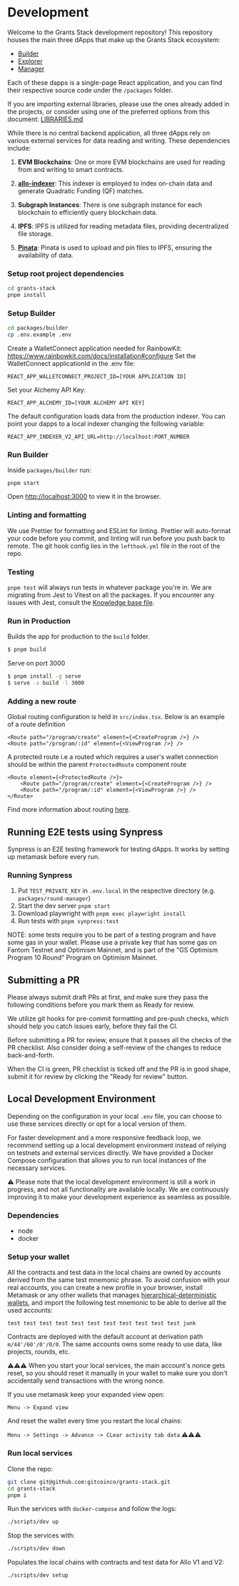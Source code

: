 # Development

Welcome to the Grants Stack development repository!
This repository houses the main three dApps that make up the Grants Stack ecosystem:

* [Builder](https://builder.gitcoin.co/)
* [Explorer](https://explorer.gitcoin.co/#/round/424/0x4473725beb9a9d503547d2fe677f4b5aa39b68f6)
* [Manager](https://manager.gitcoin.co/)

Each of these dapps is a single-page React application, and you can find their respective source code under the `/packages` folder.

If you are importing external libraries, please use the ones already added in the projects, or consider using one of the preferred options from this document: [LIBRARIES.md](./LIBRARIES.md)

While there is no central backend application, all three dApps rely on various external services for data reading and writing. These dependencies include:

1. **EVM Blockchains**: One or more EVM blockchains are used for reading from and writing to smart contracts.

2. **[allo-indexer](https://github.com/gitcoinco/allo-indexer)**: This indexer is employed to index on-chain data and generate Quadratic Funding (QF) matches.

3. **Subgraph Instances**: There is one subgraph instance for each blockchain to efficiently query blockchain data.

4. **IPFS**: IPFS is utilized for reading metadata files, providing decentralized file storage.

5. **[Pinata](https://www.pinata.cloud/)**: Pinata is used to upload and pin files to IPFS, ensuring the availability of data.


### Setup root project dependencies

```sh
cd grants-stack
pnpm install
```

### Setup Builder

```sh
cd packages/builder
cp .env.example .env
```

Create a WalletConnect application needed for RainbowKit: https://www.rainbowkit.com/docs/installation#configure
Set the WalletConnect applicationId in the .env file:

```
REACT_APP_WALLETCONNECT_PROJECT_ID=[YOUR APPLICATION ID]
```

Set your Alchemy API Key:

```
REACT_APP_ALCHEMY_ID=[YOUR ALCHEMY API KEY]
```

The default configuration loads data from the production indexer.
You can point your dapps to a local indexer changing the following variable:

```
REACT_APP_INDEXER_V2_API_URL=http://localhost:PORT_NUMBER
```

### Run Builder

Inside `packages/builder` run:

```
pnpm start
```

Open [http://localhost:3000](http://localhost:3000) to view it in the browser.

### Linting and formatting

We use Prettier for formatting and ESLint for linting. Prettier will auto-format your code before you commit, and linting will run before you push back to remote. The git hook config lies in the `lefthook.yml` file in the root of the repo.

### Testing

`pnpm test` will always run tests in whatever package you're in. We are migrating from Jest to Vitest on all the packages. If you encounter any issues with Jest, consult the [Knowledge base file](KB.md).

### Run in Production

Builds the app for production to the `build` folder.

```sh
$ pnpm build
```

Serve on port 3000

```sh
$ pnpm install -g serve
$ serve -s build -l 3000
```

### Adding a new route

Global routing configuration is held in `src/index.tsx`. Below is an example of a route definition

```jsx=
<Route path="/program/create" element={<CreateProgram />} />
<Route path="/program/:id" element={<ViewProgram />} />
```

A protected route i.e a routed which requires a user's wallet connection should be within the parent `ProtectedRoute`
component route

```jsx=
<Route element={<ProtectedRoute />}>
    <Route path="/program/create" element={<CreateProgram />} />
    <Route path="/program/:id" element={<ViewProgram />} />
</Route>
```

Find more information about routing [here](https://reactrouter.com/docs/en/v6).

## Running E2E tests using Synpress

Synpress is an E2E testing framework for testing dApps. It works by setting up metamask before every run.

### Running Synpress

1. Put `TEST_PRIVATE_KEY` in `.env.local` in the respective directory (e.g. `packages/round-manager`)
2. Start the dev server `pnpm start`
3. Download playwright with `pnpm exec playwright install`
4. Run tests with `pnpm synpress:test`

NOTE: some tests require you to be part of a testing program and have some gas in your wallet. Please use a private key that has some gas on Fantom Testnet and Optimism Mainnet, and is part of the "GS Optimism Program 10 Round" Program on Optimism Mainnet.


## Submitting a PR

Please always submit draft PRs at first, and make sure they pass the following conditions before you mark them as Ready for review.

We utilize git hooks for pre-commit
formatting and pre-push checks, which should help you catch issues early, before they fail the CI.

Before submitting a PR for review, ensure that it passes all the checks of the PR checklist. Also consider doing a self-review of the changes to reduce back-and-forth.

When the CI is green, PR checklist is ticked off and the PR is in good shape, submit it for review by clicking the "Ready for review" button.

## Local Development Environment

Depending on the configuration in your local `.env` file, you can choose to use these services directly or opt for a local version of them.

For faster development and a more responsive feedback loop, we recommend setting up a local development environment instead of relying on testnets
and external services directly.
We have provided a Docker Compose configuration that allows you to run local instances of the necessary services.

⚠️ Please note that the local development environment is still a work in progress,
and not all functionality are available locally.
We are continuously improving it to make your development experience as seamless as possible.

### Dependencies

* node
* docker

### Setup your wallet

All the contracts and test data in the local chains are owned by accounts derived from the same test mnemonic phrase.
To avoid confusion with your real accounts, you can create a new profile in your browser, install Metamask or any other wallets
that manages [hierarchical-deterministic wallets](https://github.com/bitcoin/bips/blob/master/bip-0032.mediawiki), and import the following test mnemonic to be able to derive all the used accounts:

```
test test test test test test test test test test test junk
```

Contracts are deployed with the default account at derivation path `m/44'/60'/0'/0/0`.
The same accounts owns some ready to use data, like projects, rounds, etc.

⚠️⚠️⚠️
When you start your local services, the main account's nonce gets reset,
so you should reset it manually in your wallet to make sure you don't accidentally send transactions with the wrong nonce.

If you use metamask keep your expanded view open:

`Menu -> Expand view`

And reset the wallet every time you restart the local chains:

`Menu -> Settings -> Advance -> CLear activity tab data`
⚠️⚠️⚠️

### Run local services

Clone the repo:

```sh
git clone git@github.com:gitcoinco/grants-stack.git
cd grants-stack
pnpm i
```

Run the services with `docker-compose` and follow the logs:

```sh
./scripts/dev up
```

Stop the services with:

```sh
./scripts/dev down
```

Populates the local chains with contracts and test data for Allo V1 and V2:

```sh
./scripts/dev setup
```
